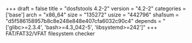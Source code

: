 +++
draft = false
title = "dosfstools 4.2-2"
version = "4.2-2"
categories = ['base']
arch = "x86_64"
size = "135272"
usize = "442796"
sha1sum = "d5f586158957b8c8e248e848e407cfa6032c90c4"
depends = "['glibc>=2.3.4', 'bash>=4.3_042-5', 'libsystemd>=242']"
+++
FAT/FAT32/VFAT filesystem checker